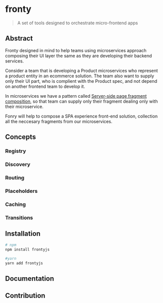 # fronty

> A set of tools designed to orchestrate micro-frontend apps

## Abstract

Fronty designed in mind to help teams using microservices approach composing their UI layer the same as they are developing their backend services.

Consider a team that is developing a Product microservices who represent a product entity in an ecommerce solution. 
The team also want to supply only their UI part, who is complient with the Product spec, and not depend on another frontend team to develop it.

In microservices we have a pattern called [Server-side page fragment composition](http://microservices.io/patterns/ui/server-side-page-fragment-composition.html), so that team can supply only their fragment dealing only with their microservice.

Fonry will help to compose a SPA experience front-end solution, collection all the neccesary fragments from our microservices.

## Concepts

### Registry

### Discovery

### Routing

### Placeholders

### Caching

### Transitions

## Installation

```bash
# npm
npm install frontyjs

#yarn
yarn add frontyjs
```

## Documentation

## Contribution
